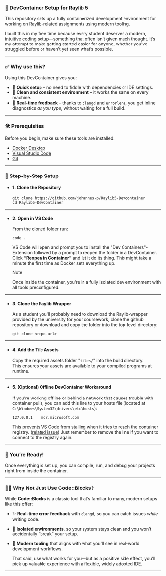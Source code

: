 ### 🧰 DevContainer Setup for Raylib 5

This repository sets up a fully containerized development environment for working on Raylib-related assignments using modern tooling. 

I built this in my free time because every student deserves a modern, intuitive coding setup—something that often isn’t given much thought. It’s my attempt to make getting started easier for anyone, whether you’ve struggled before or haven’t yet seen what’s possible.

---
### ✅ Why use this?
  
  Using this DevContainer gives you:  
- 🚀 **Quick setup** – no need to fiddle with dependencies or IDE settings.
- 🧼 **Clean and consistent environment** – it works the same on every machine.
- 🔎 **Real-time feedback** – thanks to `clangd` and `errorlens`, you get inline diagnostics *as you type*, without waiting for a full build.
  
---
### 🛠️ Prerequisites
  
  Before you begin, make sure these tools are installed:  
- [Docker Desktop](https://www.docker.com/products/docker-desktop/)
- [Visual Studio Code](https://code.visualstudio.com/)
- [Git](https://git-scm.com/)
  
---
### 🧪 Step-by-Step Setup
- #### 1. Clone the Repository
  
  ```
  git clone https://github.com/johannes-p/Raylib5-Devcontainer
  cd Raylib5-DevContainer
  ```
  
---
- #### 2. Open in VS Code
	    
    From the cloned folder run:  
	    
    ```
    code .
    ```
	    
    VS Code will open and prompt you to install the "Dev Containers"-Extension followed by a prompt to reopen the folder in a DevContainer. Click **“Reopen in Container”** and let it do its thing. This might take a minute the first time as Docker sets everything up.  
	    
    > [!NOTE]  
    Once inside the container, you're in a fully isolated dev environment with all tools preconfigured.  
	    
---
- #### 3. Clone the Raylib Wrapper
  
  As a student you'll probably need to download the Raylib-wrapper provided by the university for your coursework, clone the github repository or download and copy the folder into the top-level directory:  
  
  ```
  git clone <repo-url>
  ```
  
---
- #### 4. Add the Tile Assets
  
  Copy the required assets folder "`tiles/`" into the build directory.  
  This ensures your assets are available to your compiled programs at runtime.  
  
---
- #### 5. (Optional) Offline DevContainer Workaround
  
  If you’re working offline or behind a network that causes trouble with container pulls, you can add this line to your hosts file (located at `C:\Windows\System32\drivers\etc\hosts`):  
  
  ```
  127.0.0.1    mcr.microsoft.com
  ```
  
  This prevents VS Code from stalling when it tries to reach the container registry. ([related issue](https://github.com/microsoft/vscode-remote-release/issues/10173)) Just remember to remove the line if you want to connect to the registry again.  

---  
### 🎉 You’re Ready!  
Once everything is set up, you can compile, run, and debug your projects right from inside the container.
  

---
### 👨‍💻 Why Not Just Use Code::Blocks?
  
  While **Code::Blocks** is a classic tool that’s familiar to many, modern setups like this offer:  
- ✨ **Real-time error feedback** with `clangd`, so you can catch issues *while* writing code.
- 🧪 **Isolated environments**, so your system stays clean and you won’t accidentally “break” your setup.
- 🧰 **Modern tooling** that aligns with what you'll see in real-world development workflows.
  
  That said, use what works for you—but as a positive side effect, you’ll pick up valuable experience with a flexible, widely adopted IDE.
  
---